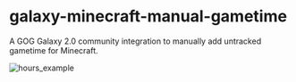 # galaxy-minecraft-manual-gametime
A GOG Galaxy 2.0 community integration to manually add untracked gametime for Minecraft.

![hours_example](https://github.com/julian-gk/galaxy-minecraft-manual-gametime/blob/main/screenshot.png?raw=true)
